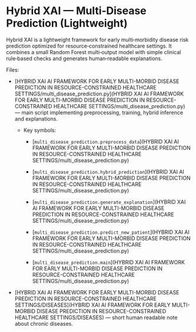 # Hybrid XAI — Multi‑Disease Prediction (Lightweight)

Hybrid XAI is a lightweight framework for early multi‑morbidity disease risk prediction optimized for resource‑constrained healthcare settings. It combines a small Random Forest multi‑output model with simple clinical rule‑based checks and generates human‑readable explanations.


Files:
- [HYBRID XAI AI FRAMEWORK FOR EARLY MULTI-MORBID DISEASE PREDICTION IN RESOURCE-CONSTRAINED HEALTHCARE SETTINGS/multi_disease_prediction.py](HYBRID XAI AI FRAMEWORK FOR EARLY MULTI-MORBID DISEASE PREDICTION IN RESOURCE-CONSTRAINED HEALTHCARE SETTINGS/multi_disease_prediction.py) — main script implementing preprocessing, training, hybrid inference and explanations.

  - Key symbols:

    - [`multi_disease_prediction.preprocess_data`](HYBRID XAI AI FRAMEWORK FOR EARLY MULTI-MORBID DISEASE PREDICTION IN RESOURCE-CONSTRAINED HEALTHCARE SETTINGS/multi_disease_prediction.py)

    - [`multi_disease_prediction.hybrid_prediction`](HYBRID XAI AI FRAMEWORK FOR EARLY MULTI-MORBID DISEASE PREDICTION IN RESOURCE-CONSTRAINED HEALTHCARE SETTINGS/multi_disease_prediction.py)

    - [`multi_disease_prediction.generate_explanation`](HYBRID XAI AI FRAMEWORK FOR EARLY MULTI-MORBID DISEASE PREDICTION IN RESOURCE-CONSTRAINED HEALTHCARE SETTINGS/multi_disease_prediction.py)

    - [`multi_disease_prediction.predict_new_patient`](HYBRID XAI AI FRAMEWORK FOR EARLY MULTI-MORBID DISEASE PREDICTION IN RESOURCE-CONSTRAINED HEALTHCARE SETTINGS/multi_disease_prediction.py)

    - [`multi_disease_prediction.main`](HYBRID XAI AI FRAMEWORK FOR EARLY MULTI-MORBID DISEASE PREDICTION IN RESOURCE-CONSTRAINED HEALTHCARE SETTINGS/multi_disease_prediction.py)
    
- [HYBRID XAI AI FRAMEWORK FOR EARLY MULTI-MORBID DISEASE PREDICTION IN RESOURCE-CONSTRAINED HEALTHCARE SETTINGS/DISEASES](HYBRID XAI AI FRAMEWORK FOR EARLY MULTI-MORBID DISEASE PREDICTION IN RESOURCE-CONSTRAINED HEALTHCARE SETTINGS/DISEASES) — short human readable note about chronic diseases.

